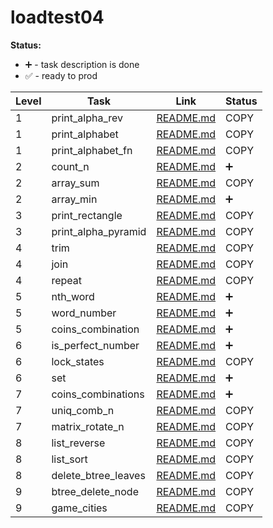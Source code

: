 # loadtest04

**Status:**

- ➕ - task description is done
- ✅ - ready to prod

| Level | Task                | Link                                                      | Status |
| ----- | ------------------- | --------------------------------------------------------- | ------ |
| 1     | print_alpha_rev     | [README.md](./print_alpha_rev/README.md)                  | COPY   |
| 1     | print_alphabet      | [README.md](../story02/print_alphabet/README.md)          | COPY   |
| 1     | print_alphabet_fn   | [README.md](../story02/print_alphabet_fn/README.md)       | COPY   |
| 2     | count_n             | [README.md](./count_n/README.md)                          | ➕     |
| 2     | array_sum           | [README.md](./../story03/array_sum/README.md)             | COPY   |
| 2     | array_min           | [README.md](./array_min/README.md)                        | ➕     |
| 3     | print_rectangle     | [README.md](./../story02/print_rectangle/README.md)       | COPY   |
| 3     | print_alpha_pyramid | [README.md](./../story02/print_alpha_pyramid/README.md)   | COPY   |
| 4     | trim                | [README.md](./../story05/trim/README.md)                  | COPY   |
| 4     | join                | [README.md](./../story05/join/README.md)                  | COPY   |
| 4     | repeat              | [README.md](./../story05/repeat/README.md)                | COPY   |
| 5     | nth_word            | [README.md](./nth_word/README.md)                         | ➕     |
| 5     | word_number         | [README.md](./word_number/README.md)                      | ➕     |
| 5     | coins_combination   | [README.md](./coins_combination/README.md)                | ➕     |
| 6     | is_perfect_number   | [README.md](./is_perfect_number/README.md)                | ➕     |
| 6     | lock_states         | [README.md](../story10/lock_states/README.md)             | COPY   |
| 6     | set                 | [README.md](./set/README.md)                              | ➕     |
| 7     | coins_combinations  | [README.md](./coins_combinations/README.md)               | ➕     |
| 7     | uniq_comb_n         | [README.md](./../story06/uniq_comb_n/README.md)           | COPY   |
| 7     | matrix_rotate_n     | [README.md](./../story04/slice_matrix_rotate_n/README.md) | COPY   |
| 8     | list_reverse        | [README.md](./../story11/list_reverse/README.md)          | COPY   |
| 8     | list_sort           | [README.md](./../story11/list_sort/README.md)             | COPY   |
| 8     | delete_btree_leaves | [README.md](./../story12/delete_btree_leaves/README.md)   | COPY   |
| 9     | btree_delete_node   | [README.md](./../story12/btree_delete_node/README.md)     | COPY   |
| 9     | game_cities         | [README.md](./../story07/game_cities/README.md)           | COPY   |
